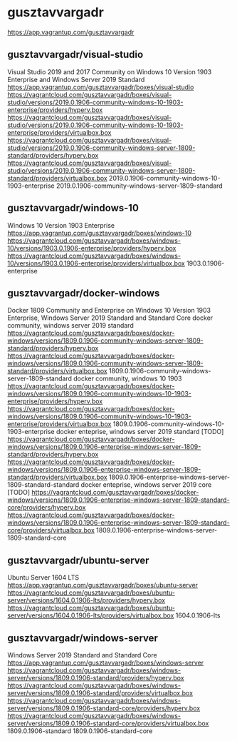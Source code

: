 # gusztavvargadr

https://app.vagrantup.com/gusztavvargadr

## gusztavvargadr/visual-studio
Visual Studio 2019 and 2017 Community on Windows 10 Version 1903 Enterprise and Windows Server 2019 Standard
https://app.vagrantup.com/gusztavvargadr/boxes/visual-studio
https://vagrantcloud.com/gusztavvargadr/boxes/visual-studio/versions/2019.0.1906-community-windows-10-1903-enterprise/providers/hyperv.box
https://vagrantcloud.com/gusztavvargadr/boxes/visual-studio/versions/2019.0.1906-community-windows-10-1903-enterprise/providers/virtualbox.box
https://vagrantcloud.com/gusztavvargadr/boxes/visual-studio/versions/2019.0.1906-community-windows-server-1809-standard/providers/hyperv.box
https://vagrantcloud.com/gusztavvargadr/boxes/visual-studio/versions/2019.0.1906-community-windows-server-1809-standard/providers/virtualbox.box
2019.0.1906-community-windows-10-1903-enterprise 
2019.0.1906-community-windows-server-1809-standard

## gusztavvargadr/windows-10
Windows 10 Version 1903 Enterprise
https://app.vagrantup.com/gusztavvargadr/boxes/windows-10
https://vagrantcloud.com/gusztavvargadr/boxes/windows-10/versions/1903.0.1906-enterprise/providers/hyperv.box
https://vagrantcloud.com/gusztavvargadr/boxes/windows-10/versions/1903.0.1906-enterprise/providers/virtualbox.box
1903.0.1906-enterprise

## gusztavvargadr/docker-windows
Docker 1809 Community and Enterprise on Windows 10 Version 1903 Enterprise, Windows Server 2019 Standard and Standard Core
docker community, windows server 2019 standard
	https://vagrantcloud.com/gusztavvargadr/boxes/docker-windows/versions/1809.0.1906-community-windows-server-1809-standard/providers/hyperv.box
	https://vagrantcloud.com/gusztavvargadr/boxes/docker-windows/versions/1809.0.1906-community-windows-server-1809-standard/providers/virtualbox.box
	1809.0.1906-community-windows-server-1809-standard
docker community, windows 10 1903
	https://vagrantcloud.com/gusztavvargadr/boxes/docker-windows/versions/1809.0.1906-community-windows-10-1903-enterprise/providers/hyperv.box
	https://vagrantcloud.com/gusztavvargadr/boxes/docker-windows/versions/1809.0.1906-community-windows-10-1903-enterprise/providers/virtualbox.box
	1809.0.1906-community-windows-10-1903-enterprise
docker enteprise, windows server 2019 standard [TODO]
	https://vagrantcloud.com/gusztavvargadr/boxes/docker-windows/versions/1809.0.1906-enterprise-windows-server-1809-standard/providers/hyperv.box
	https://vagrantcloud.com/gusztavvargadr/boxes/docker-windows/versions/1809.0.1906-enterprise-windows-server-1809-standard/providers/virtualbox.box
	1809.0.1906-enterprise-windows-server-1809-standard-standard 
docker enteprise, windows server 2019 core [TODO]
	https://vagrantcloud.com/gusztavvargadr/boxes/docker-windows/versions/1809.0.1906-enterprise-windows-server-1809-standard-core/providers/hyperv.box 
	https://vagrantcloud.com/gusztavvargadr/boxes/docker-windows/versions/1809.0.1906-enterprise-windows-server-1809-standard-core/providers/virtualbox.box 
	1809.0.1906-enterprise-windows-server-1809-standard-core

## gusztavvargadr/ubuntu-server
Ubuntu Server 1604 LTS
https://app.vagrantup.com/gusztavvargadr/boxes/ubuntu-server
https://vagrantcloud.com/gusztavvargadr/boxes/ubuntu-server/versions/1604.0.1906-lts/providers/hyperv.box 
https://vagrantcloud.com/gusztavvargadr/boxes/ubuntu-server/versions/1604.0.1906-lts/providers/virtualbox.box 
1604.0.1906-lts

## gusztavvargadr/windows-server
Windows Server 2019 Standard and Standard Core
https://app.vagrantup.com/gusztavvargadr/boxes/windows-server
https://vagrantcloud.com/gusztavvargadr/boxes/windows-server/versions/1809.0.1906-standard/providers/hyperv.box 
https://vagrantcloud.com/gusztavvargadr/boxes/windows-server/versions/1809.0.1906-standard/providers/virtualbox.box 
https://vagrantcloud.com/gusztavvargadr/boxes/windows-server/versions/1809.0.1906-standard-core/providers/hyperv.box 
https://vagrantcloud.com/gusztavvargadr/boxes/windows-server/versions/1809.0.1906-standard-core/providers/virtualbox.box 
1809.0.1906-standard 
1809.0.1906-standard-core 
